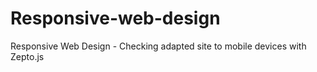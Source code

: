 # Responsive-web-design
Responsive Web Design - Checking adapted site to mobile devices with Zepto.js
